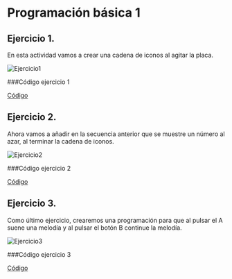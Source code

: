 # Programación básica 1

## Ejercicio 1.

En esta actividad vamos a crear una cadena de iconos al agitar la placa.

![Ejercicio1](https://user-images.githubusercontent.com/114906778/205582896-1d24e7d3-1db9-4369-9509-3bba1655fd02.png)


###Código ejercicio 1


[Código](Ejercicio1.hex)

## Ejercicio 2.

Ahora vamos a añadir en la secuencia anterior que se muestre un número al azar, al terminar la cadena de iconos.

 ![Ejercicio2](https://user-images.githubusercontent.com/114906778/205583253-401cfb68-1c93-48ad-912b-5fe93b090b51.png)
 
 
 ###Código ejercicio 2
 
 
 [Código](Ejercicio2.hex)
 
 

## Ejercicio 3.

Como último ejercicio, crearemos una programación para que al pulsar el A suene una melodía y al pulsar el botón B continue la melodía.


![Ejercicio3](https://user-images.githubusercontent.com/114906778/205583426-e2d34cae-9c0b-4722-a8a3-b73fe4279bdb.png)


###Código ejercicio 3


[Código](Ejercicio33.hex)


